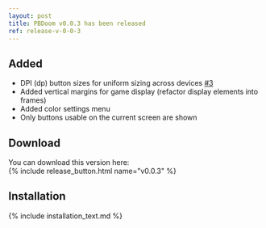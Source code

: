 ```yaml
---
layout: post
title: PBDoom v0.0.3 has been released
ref: release-v-0-0-3
---
```


## Added

- DPI (dp) button sizes for uniform sizing across devices [#3](https://github.com/imustafin/pbdoom/issues/3)
- Added vertical margins for game display (refactor display elements into frames)
- Added color settings menu
- Only buttons usable on the current screen are shown

<!-- excerpt -->

## Download
You can download this version here:<br>{% include release_button.html
  name="v0.0.3"
%}

## Installation
{% include installation_text.md %}
